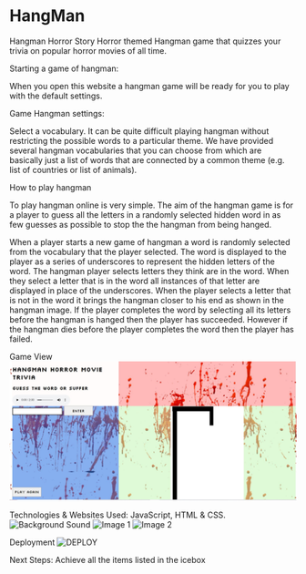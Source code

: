 # HangMan

Hangman Horror Story
Horror themed Hangman game that quizzes your trivia on popular horror movies of all time.


Starting a game of hangman:

When you open this website a hangman game will be ready for you to play with the default settings. 

Game Hangman settings:

Select a vocabulary. It can be quite difficult playing hangman without restricting the possible words to a particular theme. We have provided several hangman vocabularies that you can choose from which are basically just a list of words that are connected by a common theme (e.g. list of countries or list of animals).


How to play hangman

To play hangman online is very simple. The aim of the hangman game is for a player to guess all the letters in a randomly selected hidden word in as few guesses as possible to stop the the hangman from being hanged.

When a player starts a new game of hangman a word is randomly selected from the vocabulary that the player selected. The word is displayed to the player as a series of underscores to represent the hidden letters of the word. The hangman player selects letters they think are in the word. When they select a letter that is in the word all instances of that letter are displayed in place of the underscores. When the player selects a letter that is not in the word it brings the hangman closer to his end as shown in the hangman image. If the player completes the word by selecting all its letters before the hangman is hanged then the player has succeeded. However if the hangman dies before the player completes the word then the player has failed.

Game View
![Game View](./Source/Hangman-Horror-Screenshot.JPG)


Technologies & Websites Used:
JavaScript, HTML & CSS.
![Background Sound](https://freesound.org/people/Trebblofang/sounds/177830/)
![Image 1](https://www.dreamstime.com/royalty-free-stock-photography-scarecrow-pumpkins-image3347927)
![Image 2](https://www.youtube.com/watch?v=ei2pkBfofTA)

Deployment
![DEPLOY](https://deegyi.github.io/HangMan/) 


Next Steps: 
Achieve all the items listed in the icebox



